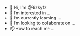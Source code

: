 - 👋 Hi, I’m @Rizkyfz
- 👀 I’m interested in ...
- 🌱 I’m currently learning ...
- 💞️ I’m looking to collaborate on ...
- 📫 How to reach me ...

<!---
Rizkyfz/Rizkyfz is a ✨ special ✨ repository because its `README.md` (this file) appears on your GitHub profile.
You can click the Preview link to take a look at your changes.
--->
